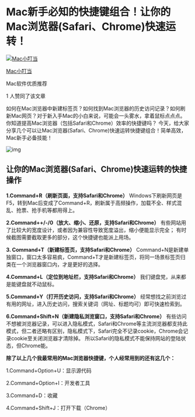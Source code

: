# Mac新手必知的快捷键组合！让你的Mac浏览器(Safari、Chrome)快速运转！

[![Mac小叮当](d:\Typora_pic/v2-7df6850977d80777c85b0d824480d57e_xs.jpg)](https://www.zhihu.com/people/li-ya-ning-14)

[Mac小叮当](https://www.zhihu.com/people/li-ya-ning-14)

Mac软件优质推荐

1 人赞同了该文章

如何在Mac浏览器中新建标签页？如何找到Mac浏览器的历史访问记录？如何刷新Mac网页？对于新入手Mac的小白来说，可能会一头雾水，拿着鼠标点点点。
你知道提高Mac浏览器（包括Safari和Chrome）效率的快捷键吗？
今天，给大家分享几个可以让Mac浏览器(Safari、Chrome)快速运转快捷键组合！简单高效，Mac新手必备技能！

![img](d:\Typora_pic/v2-686abc596d2bb7365b42243ea60388be_hd.jpg)

## 让你的Mac浏览器(Safari、Chrome)快速运转的快捷操作

**1.Command+R（刷新页面，支持Safari和Chrome）**
Windows下刷新网页是F5，转到Mac后变成了Command+R，刷新属于高频操作，加载不全、样式混乱、抢票、抢手机等都用得上。

**2.Command++/-/0（放大、缩小、还原，支持Safari和Chrome）**
有些网站用了比较大的宽度设计，或者因为兼容性导致宽度溢出，缩小便能显示完全；
有时候截图需要截取更多的部分，这个快捷键也能派上用场。

**3. Command+T（新建标签页，支持Safari和Chrome）**
Command+N是新建单独窗口，窗口太多容易疯，Command+T才是新建标签页，将同一场景标签页归类在一个浏览器窗口内，才是更好的选择。

**4.Command+L（定位到地址栏，支持Safari和Chrome）**
我们键盘党，从来都是能键盘就不动鼠标。

**5.Command+Y（打开历史访问，支持Safari和Chrome）**
经常想找之前浏览过有用的网址，进入历史访问，搜索关键词（网址、标题均可）即可快速检索到。

**6.Command+Shift+N（新建隐私浏览窗口，支持Safari和Chrome）**
有些访问不想被浏览器记录，可以进入隐私模式，Safari和Chrome等主流浏览器都支持此模式，但二者还略有区别，隐私模式下，Safari完全不记录cookie，Chrome会记录cookie至关闭浏览器才清除掉。
所以Safari的隐私模式不能保持网站的登陆状态，但Chrome能。

**除了以上几个我最常用的Mac浏览器快捷键，个人经常用到的还有这几个：**

1.Command+Option+U：显示源代码

2.Command+Option+I：开发者工具

3.Command+D：收藏

4.Command+Shift+J：打开下载（Chrome）